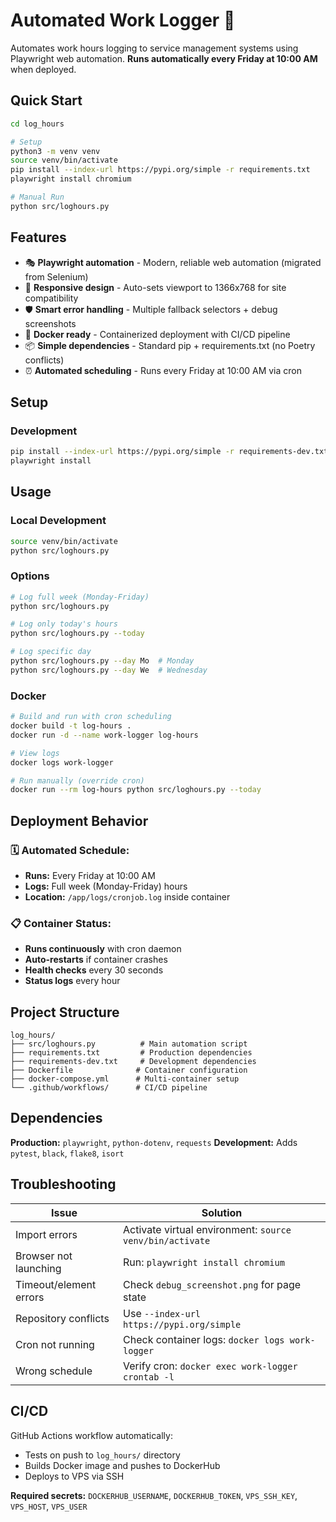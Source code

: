 # Automated Work Logger 🤖

Automates work hours logging to service management systems using Playwright web automation. **Runs automatically every Friday at 10:00 AM** when deployed.

## Quick Start

```bash
cd log_hours

# Setup
python3 -m venv venv
source venv/bin/activate
pip install --index-url https://pypi.org/simple -r requirements.txt
playwright install chromium

# Manual Run
python src/loghours.py
```

## Features

- 🎭 **Playwright automation** - Modern, reliable web automation (migrated from Selenium)
- 📱 **Responsive design** - Auto-sets viewport to 1366x768 for site compatibility
- 🛡️ **Smart error handling** - Multiple fallback selectors + debug screenshots
- 🐳 **Docker ready** - Containerized deployment with CI/CD pipeline
- 📦 **Simple dependencies** - Standard pip + requirements.txt (no Poetry conflicts)
- ⏰ **Automated scheduling** - Runs every Friday at 10:00 AM via cron

## Setup

### Development
```bash
pip install --index-url https://pypi.org/simple -r requirements-dev.txt
playwright install
```

## Usage

### Local Development
```bash
source venv/bin/activate
python src/loghours.py
```

### Options
```bash
# Log full week (Monday-Friday)
python src/loghours.py

# Log only today's hours
python src/loghours.py --today

# Log specific day
python src/loghours.py --day Mo  # Monday
python src/loghours.py --day We  # Wednesday
```

### Docker
```bash
# Build and run with cron scheduling
docker build -t log-hours .
docker run -d --name work-logger log-hours

# View logs
docker logs work-logger

# Run manually (override cron)
docker run --rm log-hours python src/loghours.py --today
```

## Deployment Behavior

### 🗓️ **Automated Schedule:**
- **Runs:** Every Friday at 10:00 AM
- **Logs:** Full week (Monday-Friday) hours
- **Location:** `/app/logs/cronjob.log` inside container

### 📋 **Container Status:**
- **Runs continuously** with cron daemon
- **Auto-restarts** if container crashes
- **Health checks** every 30 seconds
- **Status logs** every hour

## Project Structure

```
log_hours/
├── src/loghours.py          # Main automation script
├── requirements.txt         # Production dependencies
├── requirements-dev.txt     # Development dependencies
├── Dockerfile              # Container configuration
├── docker-compose.yml      # Multi-container setup
└── .github/workflows/      # CI/CD pipeline
```

## Dependencies

**Production:** `playwright`, `python-dotenv`, `requests`
**Development:** Adds `pytest`, `black`, `flake8`, `isort`

## Troubleshooting

| Issue | Solution |
|-------|----------|
| Import errors | Activate virtual environment: `source venv/bin/activate` |
| Browser not launching | Run: `playwright install chromium` |
| Timeout/element errors | Check `debug_screenshot.png` for page state |
| Repository conflicts | Use `--index-url https://pypi.org/simple` |
| Cron not running | Check container logs: `docker logs work-logger` |
| Wrong schedule | Verify cron: `docker exec work-logger crontab -l` |

## CI/CD

GitHub Actions workflow automatically:
- Tests on push to `log_hours/` directory
- Builds Docker image and pushes to DockerHub
- Deploys to VPS via SSH

**Required secrets:** `DOCKERHUB_USERNAME`, `DOCKERHUB_TOKEN`, `VPS_SSH_KEY`, `VPS_HOST`, `VPS_USER` 